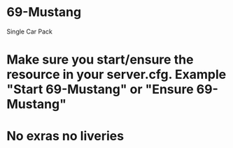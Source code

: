 # 69-Mustang
Single Car Pack

# Make sure you start/ensure the resource in your server.cfg. Example "Start 69-Mustang" or "Ensure 69-Mustang"

# No exras no liveries
